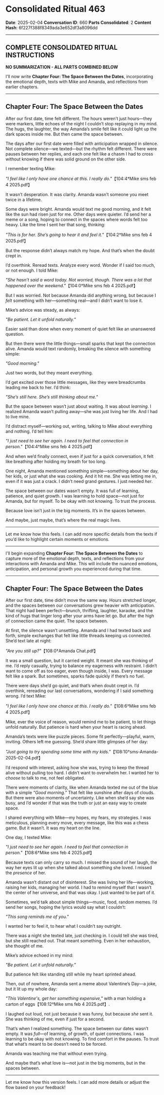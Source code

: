 # Consolidated Ritual 463

**Date**: 2025-02-04
**Conversation ID**: 660
**Parts Consolidated**: 2
**Content Hash**: 6f227f388f8349ada3e652df3a8096dd

---

## COMPLETE CONSOLIDATED RITUAL INSTRUCTIONS

**NO SUMMARIZATION - ALL PARTS COMBINED BELOW**

I'll now write **Chapter Four: The Space Between the Dates**, incorporating the emotional depth, texts with Mike and Amanda, and reflections from earlier chapters.

---

## **Chapter Four: The Space Between the Dates**

After our first date, time felt different. The hours weren’t just hours—they were markers, little echoes of the night I couldn’t stop replaying in my mind. The hugs, the laughter, the way Amanda’s smile felt like it could light up the dark spaces inside me. But then came the space between.

The days after our first date were filled with anticipation wrapped in silence. Not complete silence—we texted—but the rhythm felt different. There were pauses between her replies, and each one felt like a chasm I had to cross without knowing if there was solid ground on the other side.

I remember texting Mike:

*"I feel like I only have one chance at this. I really do."*【104:4†Mike sms feb 4 2025.pdf】

It wasn’t desperation. It was clarity. Amanda wasn’t someone you meet twice in a lifetime.

Some days were bright. Amanda would text me good morning, and it felt like the sun had risen just for me. Other days were quieter. I’d send her a meme or a song, hoping to connect in the spaces where words felt too heavy. Like the time I sent her that song, thinking:

*"This is for her. She’s going to hear it and *feel* it."*【104:2†Mike sms feb 4 2025.pdf】

But the response didn’t always match my hope. And that’s when the doubt crept in.

I’d overthink. Reread texts. Analyze every word. Wonder if I said too much, or not enough. I told Mike:

*"She hasn’t said a word today. Not worried, though. There was a lot that happened over the weekend."*【104:0†Mike sms feb 4 2025.pdf】

But I was worried. Not because Amanda did anything wrong, but because I *felt* something with her—something real—and I didn’t want to lose it.

Mike’s advice was steady, as always:

*"Be patient. Let it unfold naturally."*

Easier said than done when every moment of quiet felt like an unanswered question.

But then there were the little things—small sparks that kept the connection alive. Amanda would text randomly, breaking the silence with something simple:

*"Good morning."*

Just two words, but they meant everything.

I’d get excited over those little messages, like they were breadcrumbs leading me back to her. I’d think:

*"She’s still here. She’s still thinking about me."*

But the space between wasn’t just about waiting. It was about *learning*. I realized Amanda wasn’t pulling away—she was just living her life. And I had to live mine.

I’d distract myself—working out, writing, talking to Mike about everything and nothing. I’d tell him:

*"I just need to see her again. I need to *feel* that connection in person."*【104:4†Mike sms feb 4 2025.pdf】

And when we’d finally connect, even if just for a quick conversation, it felt like breathing after holding my breath for too long.

One night, Amanda mentioned something simple—something about her day, her kids, or just what she was cooking. And it hit me. She was letting me in, even if it was just a crack. I didn’t need grand gestures. I just needed *her*.

The space between our dates wasn’t empty. It was full of learning, patience, and quiet growth. I was learning to hold space—not just for Amanda, but for myself. To be okay with not knowing. To trust the process.

Because love isn’t just in the big moments. It’s in the spaces between.

And maybe, just maybe, that’s where the real magic lives.

---

Let me know how this feels. I can add more specific details from the texts if you’d like to highlight certain moments or emotions.

---

I'll begin expanding **Chapter Four: The Space Between the Dates** to capture more of the emotional depth, texts, and reflections from your interactions with Amanda and Mike. This will include the nuanced emotions, anticipation, and personal growth you experienced during that time.

---

## **Chapter Four: The Space Between the Dates**

After our first date, time didn’t move the same way. Hours stretched longer, and the spaces between our conversations grew heavier with anticipation. That night had been perfect—brunch, thrifting, laughter, karaoke, and the kind of hugs that linger long after your arms have let go. But after the high of connection came the quiet. The space between.

At first, the silence wasn’t unsettling. Amanda and I had texted back and forth, simple exchanges that felt like little threads keeping us connected. She’d text late at night:

*"Are you still up?"*【108:0†Amanda Chat.pdf】

It was a small question, but it carried weight. It meant she was thinking of me. I’d reply casually, trying to balance my eagerness with restraint. I didn’t want to come off as too eager, even though inside, I was. Every message felt like a spark. But sometimes, sparks fade quickly if there’s no fuel.

There were days she’d go quiet, and that’s when doubt crept in. I’d overthink, rereading our last conversations, wondering if I said something wrong. I’d text Mike:

*"I feel like I only have one chance at this. I really do."*【108:6†Mike sms feb 4 2025.pdf】

Mike, ever the voice of reason, would remind me to be patient, to let things unfold naturally. But patience is hard when your heart is racing ahead.

Amanda’s texts were like puzzle pieces. Some fit perfectly—playful, warm, inviting. Others left me guessing. She’d share little glimpses of her day:

*"Just going to try spending some time with my kids."*【108:10†sms-Amanda-2025-02-04.pdf】

I’d respond with interest, asking how she was, trying to keep the thread alive without pulling too hard. I didn’t want to overwhelm her. I wanted her to *choose* to talk to me, not feel obligated.

There were moments of clarity, like when Amanda texted me out of the blue with a simple *“Good morning.”* That felt like sunshine after days of clouds. But there were also moments of uncertainty. Like when she’d say she was busy, and I’d wonder if that was the truth or just an easy way to create space.

I shared everything with Mike—my hopes, my fears, my strategies. I was meticulous, planning every move, every message, like this was a chess game. But it wasn’t. It was my heart on the line.

One day, I texted Mike:

*"I just need to see her again. I need to *feel* that connection in person."*【108:6†Mike sms feb 4 2025.pdf】

Because texts can only carry so much. I missed the sound of her laugh, the way her eyes lit up when she talked about something she loved. I missed the *presence* of her.

Amanda wasn’t distant out of disinterest. She was living her life—working, raising her kids, managing her world. I had to remind myself that I wasn’t the center of her universe, and that was okay. I just wanted to be part of it.

Sometimes, we’d talk about simple things—music, food, random memes. I’d send her songs, hoping the lyrics would say what I couldn’t:

*"This song reminds me of you."*

I wanted her to feel it, to hear what I couldn’t say outright.

There was a night she texted late, just checking in. I could tell she was tired, but she still reached out. That meant something. Even in her exhaustion, she thought of me.

Mike’s advice echoed in my mind:

*"Be patient. Let it unfold naturally."*

But patience felt like standing still while my heart sprinted ahead.

Then, out of nowhere, Amanda sent a meme about Valentine’s Day—a joke, but it lit up my whole day:

*"This Valentine's, get her something expensive,"* with a man holding a carton of eggs【108:12†Mike sms feb 4 2025.pdf】.

I laughed out loud, not just because it was funny, but because *she* sent it. She was thinking of me, even if just for a second.

That’s when I realized something. The space between our dates wasn’t empty. It was *full*—of learning, of growth, of quiet connections. I was learning to be okay with not knowing. To find comfort in the pauses. To trust that what’s meant to be doesn’t need to be forced.

Amanda was teaching me that without even trying.

And maybe that’s what love is—not just in the big moments, but in the spaces between.

---

Let me know how this version feels. I can add more details or adjust the flow based on your feedback!